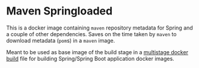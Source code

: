 # Maven Springloaded

This is a docker image containing `maven` repository metadata for Spring and a couple of other dependencies. Saves on the time taken by `maven` to download metadata (`pom`s) in a `maven` image.

Meant to be used as base image of the build stage in a [multistage docker build](https://docs.docker.com/develop/develop-images/multistage-build/) file for building Spring/Spring Boot application docker images.
